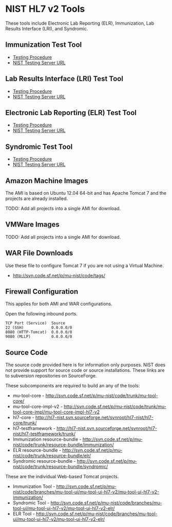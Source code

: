 NIST HL7 v2 Tools
=================

These tools include Electronic Lab Reporting (ELR), Immunization,
Lab Results Interface (LRI), and Syndromic.


Immunization Test Tool
----------------------

+ [Testing Procedure](http://www.healthit.gov/policy-researchers-implementers/2014-edition-draft-test-procedures)
+ [NIST Testing Server URL](http://hl7v2-iz-testing.nist.gov)


Lab Results Interface (LRI) Test Tool
-------------------------------------

+ [Testing Procedure](http://www.healthit.gov/policy-researchers-implementers/2014-edition-draft-test-procedures)
+ [NIST Testing Server URL](http://hl7v2-lab-testing.nist.gov)


Electronic Lab Reporting (ELR) Test Tool
-----------------------------------------

+ [Testing Procedure](http://www.healthit.gov/policy-researchers-implementers/2014-edition-draft-test-procedures)
+ [NIST Testing Server URL](http://hl7v2-elr-testing.nist.gov)

Syndromic Test Tool
-------------------

+ [Testing Procedure](http://www.healthit.gov/policy-researchers-implementers/2014-edition-draft-test-procedures)
+ [NIST Testing Server URL](http://hl7v2-ss-testing.nist.gov)



Amazon Machine Images
---------------------

The AMI is based on Ubuntu 12.04 64-bit and has Apache Tomcat 7 and the 
projects are already installed. 


TODO: Add all projects into a single AMI for download.

VMWare Images
-------------


TODO: Add all projects into a single AMI for download.


WAR File Downloads
------------------

Use these file to configure Tomcat 7 if you are not using a Virtual Machine.

+ http://svn.code.sf.net/p/mu-nist/code/tags/

Firewall Configuration
----------------------

This applies for both AMI and WAR configurations.

Open the following inbound ports.

    TCP Port (Service)	Source
    22 (SSH)            0.0.0.0/0			
    8080 (HTTP-Tomcat)  0.0.0.0/0
    9080 (MLLP)         0.0.0.0/0


Source Code
-----------

The source code provided here is for information only purposes.  NIST does not 
provide support for source code or source installations.  These links are to
subversion repositories on SourceForge.

These subcomponents are required to build an any of the tools:

+ mu-tool-core - http://svn.code.sf.net/p/mu-nist/code/trunk/mu-tool-core/
+ mu-tool-core-impl-v2  - http://svn.code.sf.net/p/mu-nist/code/trunk/mu-tool-core-impl/mu-tool-core-impl-hl7-v2
+ hl7-core - http://hl7-nist.svn.sourceforge.net/svnroot/hl7-nist/hl7-core/trunk/
+ hl7-testframework - http://hl7-nist.svn.sourceforge.net/svnroot/hl7-nist/hl7-testframework/trunk/
+ Immunization resource-bundle - http://svn.code.sf.net/p/mu-nist/code/trunk/resource-bundle/immunization/
+ ELR resource-bundle - http://svn.code.sf.net/p/mu-nist/code/trunk/resource-bundle/elr/
+ Syndromic resource-bundle - http://svn.code.sf.net/p/mu-nist/code/trunk/resource-bundle/syndromic/


These are the individual Web-based Tomcat projects.

+ Immunization Tool - http://svn.code.sf.net/p/mu-nist/code/branches/mu-tool-ui/mu-tool-ui-hl7-v2/mu-tool-ui-hl7-v2-immunization/
+ Syndromic Tool -  http://svn.code.sf.net/p/mu-nist/code/branches/mu-tool-ui/mu-tool-ui-hl7-v2/mu-tool-ui-hl7-v2-elr/
+ ELR Tool - http://svn.code.sf.net/p/mu-nist/code/branches/mu-tool-ui/mu-tool-ui-hl7-v2/mu-tool-ui-hl7-v2-elr/

